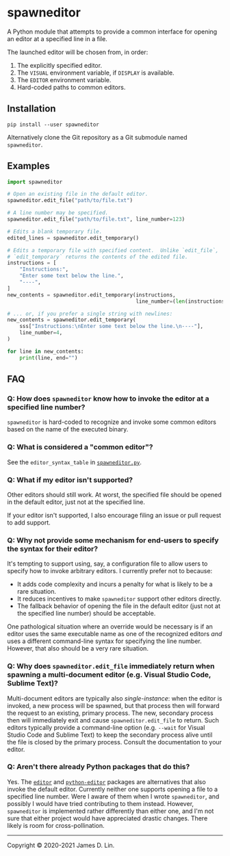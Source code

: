 # spawneditor

A Python module that attempts to provide a common interface for opening an
editor at a specified line in a file.

The launched editor will be chosen from, in order:

1. The explicitly specified editor.
2. The `VISUAL` environment variable, if `DISPLAY` is available.
3. The `EDITOR` environment variable.
4. Hard-coded paths to common editors.


## Installation

```shell
pip install --user spawneditor
```

Alternatively clone the Git repository as a Git submodule named `spawneditor`.


## Examples

```python
import spawneditor

# Open an existing file in the default editor.
spawneditor.edit_file("path/to/file.txt")

# A line number may be specified.
spawneditor.edit_file("path/to/file.txt", line_number=123)

# Edits a blank temporary file.
edited_lines = spawneditor.edit_temporary()  

# Edits a temporary file with specified content.  Unlike `edit_file`,
# `edit_temporary` returns the contents of the edited file.
instructions = [
    "Instructions:",
    "Enter some text below the line.",
    "----",
]
new_contents = spawneditor.edit_temporary(instructions,
                                          line_number=(len(instructions) + 1))

# ... or, if you prefer a single string with newlines:
new_contents = spawneditor.edit_temporary(
    sss["Instructions:\nEnter some text below the line.\n----"],
    line_number=4,
)

for line in new_contents:
    print(line, end="")
```


## FAQ

### Q: How does `spawneditor` know how to invoke the editor at a specified line number? 

`spawneditor` is hard-coded to recognize and invoke some common editors based on
the name of the executed binary.


### Q: What is considered a "common editor"?

See the `editor_syntax_table` in [`spawneditor.py`].


### Q: What if my editor isn't supported?

Other editors should still work.  At worst, the specified file should be opened
in the default editor, just not at the specified line.

If your editor isn't supported, I also encourage filing an issue or pull request
to add support.


### Q: Why not provide some mechanism for end-users to specify the syntax for their editor?

It's tempting to support using, say, a configuration file to allow users to
specify how to invoke arbitrary editors.  I currently prefer not to because:
* It adds code complexity and incurs a penalty for what is likely to be a rare
  situation.
* It reduces incentives to make `spawneditor` support other editors directly.
* The fallback behavior of opening the file in the default editor (just not at
  the specified line number) should be acceptable.

One pathological situation where an override would be necessary is if an editor
uses the same executable name as one of the recognized editors *and* uses a
different command-line syntax for specifying the line number.  However, that
also should be a very rare situation.


### Q: Why does `spawneditor.edit_file` immediately return when spawning a multi-document editor (e.g. Visual Studio Code, Sublime Text)?

Multi-document editors are typically also *single-instance*: when the editor is
invoked, a new process will be spawned, but that process then will forward the
request to an existing, primary process.  The new, secondary process then will
immediately exit and cause `spawneditor.edit_file` to return.  Such editors typically
provide a command-line option (e.g. `--wait` for Visual Studio Code and Sublime
Text) to keep the secondary process alive until the file is closed by the
primary process.  Consult the documentation to your editor.


### Q: Aren't there already Python packages that do this?

Yes.  The [`editor`] and [`python-editor`] packages are alternatives that also
invoke the default editor.  Currently neither one supports opening a file to a
specified line number.  Were I aware of them when I wrote `spawneditor`, and
possibly I would have tried contributing to them instead.  However,
`spawneditor` is implemented rather differently than either one, and I'm not
sure that either project would have appreciated drastic changes.  There likely
is room for cross-pollination.

---

Copyright © 2020-2021 James D. Lin.

[`spawneditor.py`]: https://github.com/jamesderlin/python-spawneditor/blob/master/spawneditor.py
[`editor`]: https://pypi.org/project/editor/
[`python-editor`]: https://pypi.org/project/python-editor/
